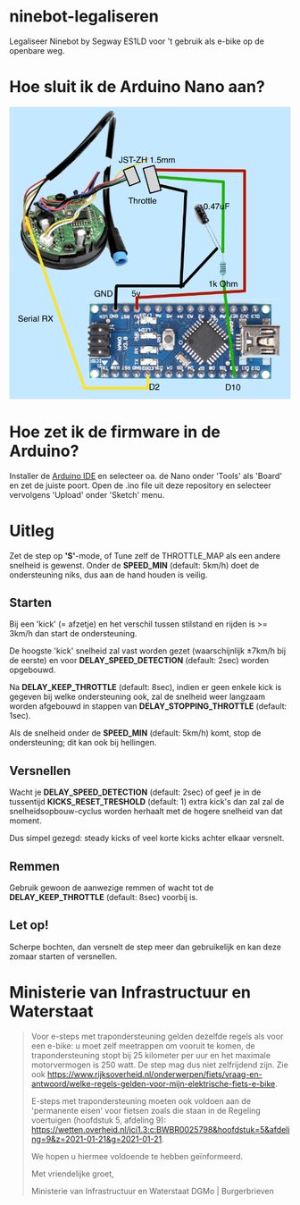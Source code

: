 # ninebot-legaliseren
Legaliseer Ninebot by Segway ES1LD voor 't gebruik als e-bike op de openbare weg.

# Hoe sluit ik de Arduino Nano aan?
![Wiring Scheme](schema.png?raw=true "Wiring Scheme")

# Hoe zet ik de firmware in de Arduino?
Installer de [Arduino IDE](https://www.arduino.cc) en selecteer oa. de Nano onder 'Tools' als 'Board' en zet de juiste poort.
Open de .ino file uit deze repository en selecteer vervolgens 'Upload' onder 'Sketch' menu.

# Uitleg
Zet de step op **'S'**-mode, of Tune zelf de THROTTLE_MAP als een andere snelheid is gewenst.
Onder de **SPEED_MIN** (default: 5km/h) doet de ondersteuning niks, dus aan de hand houden is veilig.

## Starten
Bij een 'kick' (= afzetje) en het verschil tussen stilstand en rijden is >= 3km/h dan start de ondersteuning.

De hoogste 'kick' snelheid zal vast worden gezet (waarschijnlijk ±7km/h bij de eerste) en voor **DELAY_SPEED_DETECTION** (default: 2sec) worden opgebouwd.

Na **DELAY_KEEP_THROTTLE** (default: 8sec), indien er geen enkele kick is gegeven bij welke ondersteuning ook, zal de snelheid weer langzaam worden afgebouwd in stappen van **DELAY_STOPPING_THROTTLE** (default: 1sec).

Als de snelheid onder de **SPEED_MIN** (default: 5km/h) komt, stop de ondersteuning; dit kan ook bij hellingen.

## Versnellen
Wacht je **DELAY_SPEED_DETECTION** (default: 2sec) of geef je in de tussentijd **KICKS_RESET_TRESHOLD** (default: 1) extra kick's dan zal zal de snelheidsopbouw-cyclus worden herhaalt met de hogere snelheid van dat moment.

Dus simpel gezegd: steady kicks of veel korte kicks achter elkaar versnelt.

## Remmen
Gebruik gewoon de aanwezige remmen of wacht tot de **DELAY_KEEP_THROTTLE** (default: 8sec) voorbij is.

## Let op!
 Scherpe bochten, dan versnelt de step meer dan gebruikelijk en kan deze zomaar starten of versnellen.

# Ministerie van Infrastructuur en Waterstaat
> Voor e-steps met trapondersteuning gelden dezelfde regels als voor een e-bike: u moet zelf meetrappen om vooruit te komen, de trapondersteuning stopt bij 25 kilometer per uur en het maximale motorvermogen is 250 watt. De step mag dus niet zelfrijdend zijn. Zie ook https://www.rijksoverheid.nl/onderwerpen/fiets/vraag-en-antwoord/welke-regels-gelden-voor-mijn-elektrische-fiets-e-bike.  
> 
> E-steps met trapondersteuning moeten ook voldoen aan de 'permanente eisen' voor fietsen zoals die staan in de Regeling voertuigen (hoofdstuk 5, afdeling 9): https://wetten.overheid.nl/jci1.3:c:BWBR0025798&hoofdstuk=5&afdeling=9&z=2021-01-21&g=2021-01-21.  
> 
> We hopen u hiermee voldoende te hebben geïnformeerd.
> 
> Met vriendelijke groet,
> 
> Ministerie van Infrastructuur en Waterstaat
> DGMo | Burgerbrieven 
